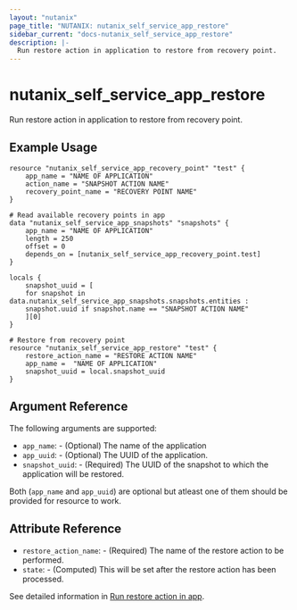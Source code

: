 ```yaml
---
layout: "nutanix"
page_title: "NUTANIX: nutanix_self_service_app_restore"
sidebar_current: "docs-nutanix_self_service_app_restore"
description: |-
  Run restore action in application to restore from recovery point.
---
```


# nutanix_self_service_app_restore

Run restore action in application to restore from recovery point.

## Example Usage

``` hcl
resource "nutanix_self_service_app_recovery_point" "test" {
    app_name = "NAME OF APPLICATION"
    action_name = "SNAPSHOT ACTION NAME"
    recovery_point_name = "RECOVERY POINT NAME"
}

# Read available recovery points in app
data "nutanix_self_service_app_snapshots" "snapshots" {
    app_name = "NAME OF APPLICATION"
    length = 250
    offset = 0
    depends_on = [nutanix_self_service_app_recovery_point.test]
}

locals {
    snapshot_uuid = [
    for snapshot in data.nutanix_self_service_app_snapshots.snapshots.entities :
    snapshot.uuid if snapshot.name == "SNAPSHOT ACTION NAME"
    ][0]
}

# Restore from recovery point
resource "nutanix_self_service_app_restore" "test" {
    restore_action_name = "RESTORE ACTION NAME"
    app_name =  "NAME OF APPLICATION"
    snapshot_uuid = local.snapshot_uuid
}
```

## Argument Reference

The following arguments are supported:

* `app_name`: - (Optional) The name of the application
* `app_uuid`: - (Optional) The UUID of the application.
* `snapshot_uuid`: - (Required) The UUID of the snapshot to which the application will be restored.

Both (`app_name` and `app_uuid`) are optional but atleast one of them should be provided for resource to work.

## Attribute Reference

* `restore_action_name`: - (Required) The name of the restore action to be performed.
* `state`: - (Computed) This will be set after the restore action has been processed.


See detailed information in [Run restore action in app](https://www.nutanix.dev/api_reference/apis/self-service.html#tag/Apps/paths/~1apps~1%7Buuid%7D~1actions~1%7Baction_uuid%7D~1run/post).